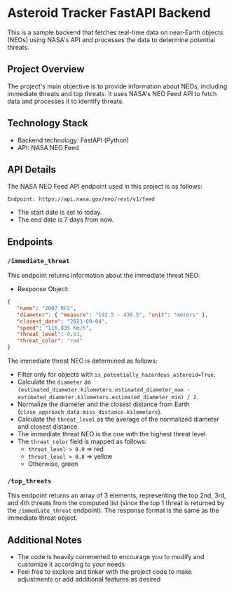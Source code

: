 # Asteroid Tracker FastAPI Backend

This is a sample backend that fetches real-time data on near-Earth objects (NEOs) using NASA's API and processes the data to determine potential threats.

## Project Overview

The project's main objective is to provide information about NEOs, including immediate threats and top threats. It uses NASA's NEO Feed API to fetch data and processes it to identify threats. 

## Technology Stack

- Backend technology: FastAPI (Python)
- API: NASA NEO Feed

## API Details

The NASA NEO Feed API endpoint used in this project is as follows:

```
Endpoint: https://api.nasa.gov/neo/rest/v1/feed
```

- The start date is set to today.
- The end date is 7 days from now.

## Endpoints

### `/immediate_threat`

This endpoint returns information about the immediate threat NEO:

- Response Object:

```json
{
   "name": "2007 RF2",
   "diameter": { "measure": "192.5 - 430.5", "unit": "meters" },
   "closest_date": "2023-09-04",
   "speed": "116,835 Km/h",
   "threat_level": 0.91,
   "threat_color": "red"
}
```

The immediate threat NEO is determined as follows:
  - Filter only for objects with `is_potentially_hazardous_asteroid=True`.
  - Calculate the `diameter` as `(estimated_diameter.kilometers.estimated_diameter_max - estimated_diameter.kilometers.estimated_diameter_min) / 2`.
  - Normalize the diameter and the closest distance from Earth (`close_approach_data.miss_distance.kilometers`).
  - Calculate the `threat_level` as the average of the normalized diameter and closest distance.
  - The immediate threat NEO is the one with the highest threat level.
- The `threat_color` field is mapped as follows:
  - `threat_level > 0.9` => red
  - `threat_level > 0.8` => yellow
  - Otherwise, green

### `/top_threats`

This endpoint returns an array of 3 elements, representing the top 2nd, 3rd, and 4th threats from the computed list (since the top 1 threat is returned by the `/immediate_threat` endpoint). The response format is the same as the immediate threat object.

## Additional Notes

- The code is heavily commented to encourage you to modify and customize it according to your needs
- Feel free to explore and tinker with the project code to make adjustments or add additional features as desired
